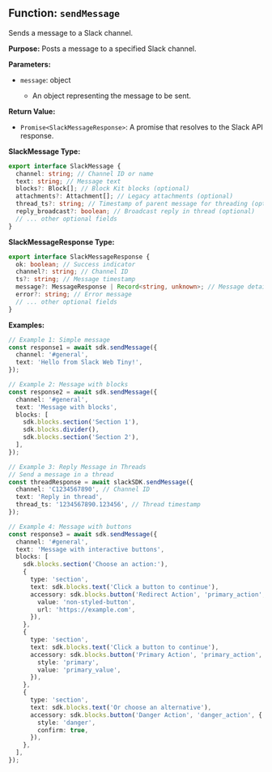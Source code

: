 ## Function: `sendMessage`

Sends a message to a Slack channel.

**Purpose:**
Posts a message to a specified Slack channel.

**Parameters:**

- `message`: object<SlackMessage>
  - An object representing the message to be sent.

**Return Value:**

- `Promise<SlackMessageResponse>`: A promise that resolves to the Slack API response.

**SlackMessage Type:**

```typescript
export interface SlackMessage {
  channel: string; // Channel ID or name
  text: string; // Message text
  blocks?: Block[]; // Block Kit blocks (optional)
  attachments?: Attachment[]; // Legacy attachments (optional)
  thread_ts?: string; // Timestamp of parent message for threading (optional)
  reply_broadcast?: boolean; // Broadcast reply in thread (optional)
  // ... other optional fields
}
```

**SlackMessageResponse Type:**

```typescript
export interface SlackMessageResponse {
  ok: boolean; // Success indicator
  channel?: string; // Channel ID
  ts?: string; // Message timestamp
  message?: MessageResponse | Record<string, unknown>; // Message details
  error?: string; // Error message
  // ... other optional fields
}
```

**Examples:**

```typescript
// Example 1: Simple message
const response1 = await sdk.sendMessage({
  channel: '#general',
  text: 'Hello from Slack Web Tiny!',
});

// Example 2: Message with blocks
const response2 = await sdk.sendMessage({
  channel: '#general',
  text: 'Message with blocks',
  blocks: [
    sdk.blocks.section('Section 1'),
    sdk.blocks.divider(),
    sdk.blocks.section('Section 2'),
  ],
});

// Example 3: Reply Message in Threads
// Send a message in a thread
const threadResponse = await slackSDK.sendMessage({
  channel: 'C1234567890', // Channel ID
  text: 'Reply in thread',
  thread_ts: '1234567890.123456', // Thread timestamp
});

// Example 4: Message with buttons
const response3 = await sdk.sendMessage({
  channel: '#general',
  text: 'Message with interactive buttons',
  blocks: [
    sdk.blocks.section('Choose an action:'),
    {
      type: 'section',
      text: sdk.blocks.text('Click a button to continue'),
      accessory: sdk.blocks.button('Redirect Action', 'primary_action', {
        value: 'non-styled-button',
        url: 'https://example.com',
      }),
    },
    {
      type: 'section',
      text: sdk.blocks.text('Click a button to continue'),
      accessory: sdk.blocks.button('Primary Action', 'primary_action', {
        style: 'primary',
        value: 'primary_value',
      }),
    },
    {
      type: 'section',
      text: sdk.blocks.text('Or choose an alternative'),
      accessory: sdk.blocks.button('Danger Action', 'danger_action', {
        style: 'danger',
        confirm: true,
      }),
    },
  ],
});
```

